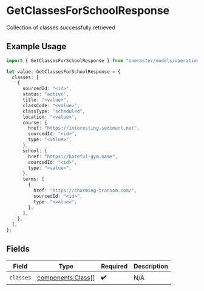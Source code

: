 # GetClassesForSchoolResponse

Collection of classes successfully retrieved

## Example Usage

```typescript
import { GetClassesForSchoolResponse } from "oneroster/models/operations";

let value: GetClassesForSchoolResponse = {
  classes: [
    {
      sourcedId: "<id>",
      status: "active",
      title: "<value>",
      classCode: "<value>",
      classType: "scheduled",
      location: "<value>",
      course: {
        href: "https://interesting-sediment.net",
        sourcedId: "<id>",
        type: "<value>",
      },
      school: {
        href: "https://hateful-gym.name",
        sourcedId: "<id>",
        type: "<value>",
      },
      terms: [
        {
          href: "https://charming-transom.com/",
          sourcedId: "<id>",
          type: "<value>",
        },
      ],
    },
  ],
};
```

## Fields

| Field                                                  | Type                                                   | Required                                               | Description                                            |
| ------------------------------------------------------ | ------------------------------------------------------ | ------------------------------------------------------ | ------------------------------------------------------ |
| `classes`                                              | [components.Class](../../models/components/class.md)[] | :heavy_check_mark:                                     | N/A                                                    |